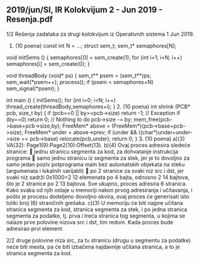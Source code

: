2019/jun/SI, IR Kolokvijum 2 - Jun 2019 - Resenja.pdf
--------------------------------------------------------------------------------


1/2
Rešenja zadataka za
drugi kolokvijum iz Operativnih sistema 1
Jun 2019.
1. (10 poena)
const int N = ...;
struct sem_t;
sem_t* semaphores[N];

void initSems () {
  semaphores[0] = sem_create(1);
  for (int i=1; i<N; i++)
    semaphores[i] = sem_create(0);
}

void threadBody (void* ps) {
  sem_t** psem = (sem_t**)ps;
  sem_wait(*psem++);
  process();
  if (psem < semaphores+N)
    sem_signal(*psem);
}

int main () {
  initSems();
  for (int i=0; i<N; i++)
    thread_create(threadBody,semaphores+i);
}
2. (10 poena)
int shrink (PCB* pcb, size_t by) {
  if (pcb==0 || by>=pcb->size) return -1; // Exception
  if (by==0) return 0; // Nothing to do
  pcb->size -= by;
  mem_free(pcb->base+pcb->size,by);
  FreeMem* above = (FreeMem*)(pcb->base+pcb->size);
  FreeMem* under = above->prev;
  if (under && ((char*)under+under->size == pcb->base)
    relocate(pcb,under);
  return 0;
}
3. (10 poena) a)(3) VA(32): Page1(9):Page2(10):Offset(13).
b)(4) Ovaj proces adresira sledeće stranice:
 jednu stranicu segmenta za kod, za dohvatanje instrukcija programa
 samo jednu stranicu iz segmenta za stek, jer je to dovoljno za samo jedan poziv
potprograma main bez automatskih objekata na steku (argumenata i lokalnih varijabli)
 po 2 stranice za svaki niz src i dst, jer svaki niz sadrži 0x1000=2
12
 elemenata po 4
bajta, odnosno 2
14
 bajtova, što je 2 stranice po 2
13
 bajtova.
Sve ukupno, proces adresira 6 stranica. Kako svaka od njih ostaje u memoriji nakon prvog
adresiranja i učitavanja, i pošto je procesu dodeljeno dovoljno okvira, ovaj proces će
generisati isto toliki broj (6) straničnih grešaka.
c)(3) U memoriju će biti najpre učitana stranica segmenta za kod, stranica segmenta za stek, i
po jedna stranica segmenta za podatke, tj. prva i treća stranica tog segmenta, u kojima se
nalaze prve polovine nizova src i dst, tim redom. Kada proces bude adresirao prvi element

2/2
druge polovine niza src, za tu stranicu (drugu u segmentu za podatke) neće biti mesta, pa će
biti izbačena najdavnije učitana stranica, a to je stranica segmenta za kod.
